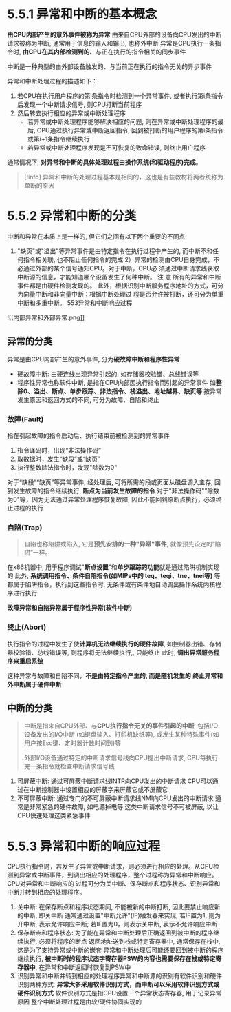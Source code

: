 # 5.5.1 异常和中断的基本概念

**由CPU内部产生的意外事件被称为异常**
由来自CPU外部的设备向CPU发出的中断请求被称为中断, 通常用于信息的输入和输出, 也称外中断
异常是CPU执行一条指令时, **由CPU在其内部检测到的**、与正在执行的指令相关的同步事件

中断是一种典型的由外部设备触发的、与当前正在执行的指令无关的异步事件

异常和中断处理过程的描述如下：
1. 若CPU在执行用户程序的第i条指令时检测到一个异常事件, 或者执行第i条指令后发现一个中断请求信号, 则CPU打断当前程序
2. 然后转去执行相应的异常或中断处理程序
   + 若异常或中断处理程序能够解决相应的问题, 则在异常或中断处理程序的最后, CPU通过执行异常或中断返回指令, 回到被打断的用户程序的第i条指令或第i+1条指令继续执行
   + 若异常或中断处理程序发现是不可恢复的致命错误, 则终止用户程序

通常情况下, **对异常和中断的具体处理过程由操作系统(和驱动程序)完成**。

>[!info] 异常和中断的处理过程基本是相同的，这也是有些教材将两者统称为单断的原因

# 5.5.2 异常和中断的分类

中断和异常在本质上是一样的, 但它们之间有以下两个重要的不同点: 
1. "缺页"或"溢出"等异常事件是由特定指令在执行过程中产生的, 而中断不和任何指令相关联, 也不阻止任何指令的完成
2）异常的检测由CPU自身完成，不必通过外部的某个信号通知CPU。对于中断，CPU必
须通过中断请求线获取中断源的信息，才能知道哪个设备发生了何种中断。
注 意
所有的异常和中断事件都是由硬件检测发现的。
此外，根据识别中断服务程序地址的方式，可分为向量中断和非向量中断；根据中断处理过
程是否允许被打断，还可分为单重中断和多重中断。
553异常和中断响应过程

![[内部异常和外部异常.png]]

## 异常的分类

异常是由CPU内部产生的意外事件, 分为**硬故障中断和程序性异常**
+ 硬故障中断: 由硬连线出现异常引起的, 如存储器校验错、总线错误等
+ 程序性异常也称软件中断, 是指在CPU内部因执行指令而引起的异常事件
  如**整除0、溢出、断点、单步跟踪、非法指令、栈溢出、地址越界、缺页等**
  按异常发生原因和返回方式的不同, 可分为故障、自陷和终止
### 故障(Fault)

指在引起故障的指令启动后、执行结束前被检测到的异常事件
1. 指令译码时，出现“非法操作码”
2. 取数据时，发生“缺段”或“缺页”
3. 执行整数除法指令时，发现"除数为0"

对于“缺段”“缺页”等异常事件, 经处理后, 可将所需的段或页面从磁盘调入主存, 回到发生故障的指令继续执行, **断点为当前发生故障的指令**
对于"非法操作码""除数为0"等，因为无法通过异常处理程序恢复故障, 因此不能回到原断点执行，必须终止进程的执行

### 自陷(Trap)

> 自陷也称陷阱或陷入, 它是**预先安排的一种"异常"事件**, 就像预先设定的“陷阱”一样。

在x86机器中, 用于程序调试"**断点设置**"和**单步跟踪的功能**就是通过陷阱机制实现的
此外, **系统调用指令、条件自陷指令(如MIPs中的 teq、teqi、tne、tnei等)** 等都属于陷阱指令，执行到这些指令时, 无条件或有条件地自动调出操作系统内核程序进行执行

**故障异常和自陷异常属于程序性异常(软件中断)**
### 终止(Abort)

执行指令的过程中发生了使**计算机无法继续执行的硬件故障**, 如控制器出错、存储器校验错、总线错误等, 则程序将无法继续执行,, 只能终止
此时, **调出异常服务程序来重启系统**

这种异常与故障和自陷不同，**不是由特定指令产生的, 而是随机发生的**
**终止异常和外中断属于硬件中断**

## 中断的分类

>中断是指来自CPU外部、与**CPU执行指令无关的事件引起的中断**, 包括I/O设备发出的I/O中断 (如键盘输入、打印机缺纸等), 或发生某种特殊事件(如用户按Esc键、定时器计数时间到)等
>
>外部I/O设备通过特定的中断请求信号线向CPU提出中断请求, CPU每执行完一条指令就检查中断请求信号线

1. 可屏蔽中断: 通过可屏蔽中断请求线INTR向CPU发出的中断请求
   CPU可以通过在中断控制器中设置相应的屏蔽字来屏蔽它或不屏蔽它
2. 不可屏蔽中断: 通过专门的不可屏蔽中断请求线NMI向CPU发出的中断请求
   通常是非常紧急的硬件故障, 如电源掉电等
   这类中断请求信号不可被屏蔽, 以让CPU快速处理这类紧急事件

# 5.5.3 异常和中断的响应过程

CPU执行指令时，若发生了异常或中断请求，则必须进行相应的处理。从CPU检测到异常或中断事件，到调出相应的处理程序，整个过程称为异常和中断响应。CPU对异常和中断响应的
过程可分为关中断、保存断点和程序状态、识别异常和中断并转到相应的处理程序。

1. 关中断: 在保存断点和程序状态期间, 不能被新的中断打断, 因此要禁止响应新的中断, 即关中断
   通常通过设置"中断允许"(IF)触发器来实现, 若IF置为1, 则为开中断, 表示允许响应中断; 若IF置为0，则表示关中断, 表示不允许响应中断
2. 保存断点和程序状态: 为了能在异常和中断处理后正确返回到被中断的程序继续执行, 必须将程序的断点
   返回地址送到栈或特定寄存器中, 通常保存在栈中, 这是为了支持异常或中断的嵌套
   异常和中断处理后可能还要回到被中断的程序继续执行, **被中断时的程序状态字寄存器PSW的内容也需要保存在栈或特定寄存器中**, 在异常和中断返回时恢复到PSW中
3. 识别异常和中断并转到相应的处理程序异常和中断源的识别有软件识别和硬件识别两种方式: **异常大多采用软件识别方式，而中断可以采用软件识别方式或硬件识别方式**
   软件识别方式是指CPU设置一个异常状态寄存器, 用于记录异常原因
   整个中断处理过程是由软/硬件协同实现的
